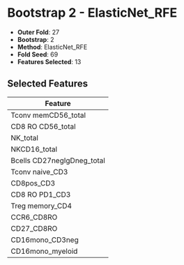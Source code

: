 # Bootstrap 2 - ElasticNet_RFE

- **Outer Fold**: 27
- **Bootstrap**: 2
- **Method**: ElasticNet_RFE
- **Fold Seed**: 69
- **Features Selected**: 13

## Selected Features

| Feature |
|---------|
| Tconv memCD56_total |
| CD8 RO CD56_total |
| NK_total |
| NKCD16_total |
| Bcells CD27negIgDneg_total |
| Tconv naive_CD3 |
| CD8pos_CD3 |
| CD8 RO PD1_CD3 |
| Treg memory_CD4 |
| CCR6_CD8RO |
| CD27_CD8RO |
| CD16mono_CD3neg |
| CD16mono_myeloid |
